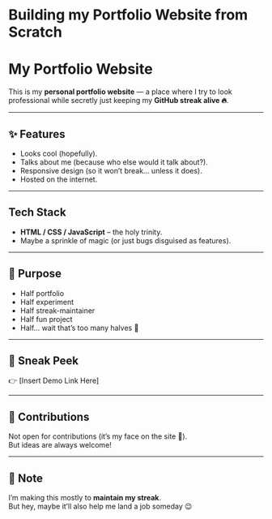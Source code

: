 # Building my Portfolio Website from Scratch 
# My Portfolio Website  

This is my **personal portfolio website** — a place where I try to look professional while secretly just keeping my **GitHub streak alive 🔥**.  

---

## ✨ Features  
- Looks cool (hopefully).  
- Talks about me (because who else would it talk about?).  
- Responsive design (so it won’t break… unless it does).  
- Hosted on the internet.  

---

## Tech Stack  
- **HTML / CSS / JavaScript** – the holy trinity.  
- Maybe a sprinkle of magic (or just bugs disguised as features).  

---

## 🎯 Purpose  
- Half portfolio  
- Half experiment  
- Half streak-maintainer  
- Half fun project  
- Half… wait that’s too many halves 🤔  

---

## 📸 Sneak Peek  
👉 [Insert Demo Link Here]  

---

## 🤝 Contributions  
Not open for contributions (it’s my face on the site 👀).  
But ideas are always welcome!  

---

## 📌 Note  
I’m making this mostly to **maintain my streak**.  
But hey, maybe it’ll also help me land a job someday 😉  
